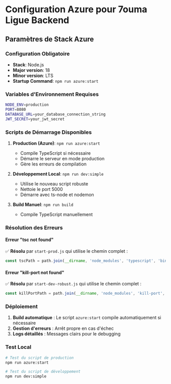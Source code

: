# Configuration Azure pour 7ouma Ligue Backend

## Paramètres de Stack Azure

### Configuration Obligatoire
- **Stack**: Node.js
- **Major version**: 18
- **Minor version**: LTS
- **Startup Command**: `npm run azure:start`

### Variables d'Environnement Requises
```bash
NODE_ENV=production
PORT=8080
DATABASE_URL=your_database_connection_string
JWT_SECRET=your_jwt_secret
```

### Scripts de Démarrage Disponibles

1. **Production (Azure)**: `npm run azure:start`
   - Compile TypeScript si nécessaire
   - Démarre le serveur en mode production
   - Gère les erreurs de compilation

2. **Développement Local**: `npm run dev:simple`
   - Utilise le nouveau script robuste
   - Nettoie le port 5000
   - Démarre avec ts-node et nodemon

3. **Build Manuel**: `npm run build`
   - Compile TypeScript manuellement

### Résolution des Erreurs

#### Erreur "tsc not found"
✅ **Résolu** par `start-prod.js` qui utilise le chemin complet :
```javascript
const tscPath = path.join(__dirname, 'node_modules', 'typescript', 'bin', 'tsc');
```

#### Erreur "kill-port not found"
✅ **Résolu** par `start-dev-robust.js` qui utilise le chemin complet :
```javascript
const killPortPath = path.join(__dirname, 'node_modules', 'kill-port', 'dist', 'index.js');
```

### Déploiement

1. **Build automatique** : Le script `azure:start` compile automatiquement si nécessaire
2. **Gestion d'erreurs** : Arrêt propre en cas d'échec
3. **Logs détaillés** : Messages clairs pour le debugging

### Test Local

```bash
# Test du script de production
npm run azure:start

# Test du script de développement
npm run dev:simple
``` 